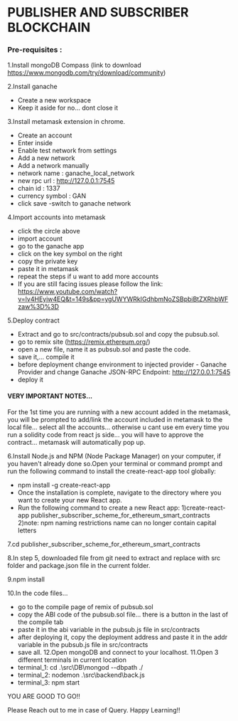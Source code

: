 

# PUBLISHER AND SUBSCRIBER BLOCKCHAIN


### Pre-requisites :
1.Install mongoDB Compass (link to download https://www.mongodb.com/try/download/community)

2.Install ganache
- Create a new workspace
- Keep it aside for no... dont close it

3.Install metamask extension in chrome.
- Create an account
- Enter inside
- Enable test network from settings 
- Add a new network
- Add a network manually
- network name : ganache_local_network
- new rpc url : http://127.0.0.1:7545
- chain id : 1337
- currency symbol : GAN 
- click save
-switch to ganache network

4.Import accounts into metamask
- click the circle above
- import account
- go to the ganache app
- click on the key symbol on the right
- copy the private key
- paste it in metamask
- repeat the steps if u want to add more accounts
- If you are still facing issues please follow the link: https://www.youtube.com/watch?v=lv4HEyiw4EQ&t=149s&pp=ygUWYWRkIGdhbmNoZSBpbiBtZXRhbWFzaw%3D%3D

5.Deploy contract
- Extract and go to src/contracts/pubsub.sol and copy the pubsub.sol.
- go to remix site  (https://remix.ethereum.org/)
- open a new file, name it as pubsub.sol and  paste the code.
- save it,... compile it
- before deployment change environment to injected provider - Ganache Provider and change Ganache JSON-RPC Endpoint: http://127.0.0.1:7545
- deploy it


#### VERY IMPORTANT NOTES...

For the 1st time you are running with a new account added in the metamask, you will be prompted to 
add/link the account included in metamask to the local file... select all the accounts... otherwise u cant use em
every time you run a solidity code from react js side... you will have to approve the contract... metamask will
automatically pop up.


6.Install Node.js and NPM (Node Package Manager) on your computer, if you haven't already done so.Open your terminal or command prompt and run the following command to install the create-react-app tool globally:
- npm install -g create-react-app
- Once the installation is complete, navigate to the directory where you want to create your new React app.
- Run the following command to create a new React app:
1)create-react-app publisher_subscriber_scheme_for_ethereum_smart_contracts	
2)note: npm naming restrictions name can no longer contain capital letters
	
7.cd publisher_subscriber_scheme_for_ethereum_smart_contracts

8.In step 5, downloaded file from git  need to extract and  replace with src folder and package.json file in the current folder.

9.npm install

10.In the code files...
- go to the compile page of remix of pubsub.sol 
- copy the ABI code of the pubsub.sol file... there is a button in the last of the compile tab
- paste it in the abi variable in the pubsub.js file in src/contracts
- after deploying it, copy the deployment address and paste it in the addr variable in the pubsub.js file in src/contracts
- save all.
12.Open mongoDB and connect to your localhost.
11.Open 3 different terminals in current location
- terminal_1: cd .\src\DB\mongod --dbpath ./
- terminal_2: nodemon .\src\backend\back.js
- terminal_3: npm start

YOU ARE GOOD TO GO!!

Please Reach out to me in case of Query. Happy Learning!!
